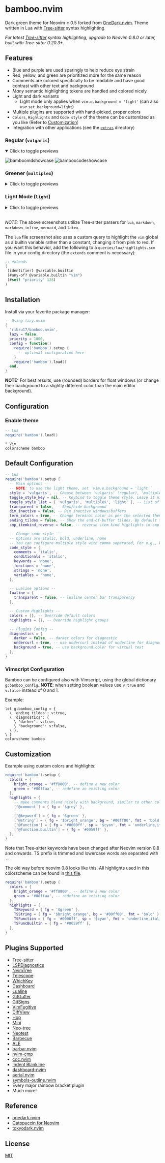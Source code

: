 # bamboo.nvim

Dark green theme for Neovim $\ge$ 0.5 forked from
[OneDark.nvim](https://github.com/navarasu/onedark.nvim). Theme written in Lua
with [Tree-sitter](https://github.com/nvim-treesitter/nvim-treesitter) syntax
highlighting.

_For latest [Tree-sitter](https://github.com/nvim-treesitter/nvim-treesitter)
syntax highlighting, upgrade to Neovim 0.8.0 or later, built with Tree-sitter
0.20.3+._

## Features

- Blue and purple are used sparingly to help reduce eye strain
- Red, yellow, and green are prioritized more for the same reason
- Comments are colored specifically to be readable and have good contrast with
  other text and background
- _Many_ semantic highlighting tokens are handled and colored nicely
- Light and dark variants
  - Light mode only applies when `vim.o.background = 'light'` (can also use
    `set background=light`)
- Multiple plugins are supported with hand-picked, proper colors
- `Colors`, `Highlights` and `Code style` of the theme can be customized as you
  like (Refer to [Customization](#customization))
- Integration with other applications (see the
  [`extras`](https://github.com/ribru17/bamboo.nvim/tree/master/extras)
  directory)

### Regular (`vulgaris`)

<details open>
<summary>Click to toggle previews</summary>

![bamboomdshowcase](https://github.com/ribru17/bamboo.nvim/assets/55766287/c2ce1883-d4ad-4ae0-a248-ef668d69aa87)
![bamboocodeshowcase](https://github.com/ribru17/bamboo.nvim/assets/55766287/5eb2c125-13cd-46d6-841a-8af3f4406fc1)

</details>

### Greener (`multiplex`)

<details>
<summary>Click to toggle previews</summary>

![bamboomultiplexshowcase](https://github.com/ribru17/bamboo.nvim/assets/55766287/e7bb8d9a-95ee-43e4-bcfe-3727ec90fcdd)
![bamboomultiplexshowcasecode](https://github.com/ribru17/bamboo.nvim/assets/55766287/6fdb0335-e9bd-4f73-bfba-12e55ddd91f0)

</details>

### Light Mode (`light`)

<details>
<summary>Click to toggle previews</summary>
  
![bamboolightshowcasemd](https://github.com/ribru17/bamboo.nvim/assets/55766287/cee8b8f7-36b3-41af-8d15-ab646bce89d4)
![bamboolightshowcasecode](https://github.com/ribru17/bamboo.nvim/assets/55766287/1842892f-4c40-4d83-a5ea-edd2c30895dc)

</details>
<br/>

<!-- End of previews. -->

_NOTE:_ The above screenshots utilize Tree-sitter parsers for `lua`, `markdown`,
`markdown_inline`, `mermaid`, and `latex`.

The `lua` file screenshot also uses a custom query to highlight the `vim` global
as a builtin variable rather than a constant, changing it from pink to red. If
you want this behavior, add the following to a `queries/lua/highlights.scm` file
in your config directory (the `extends` comment is necessary):

```scheme
;; extends
(
 (identifier) @variable.builtin
 (#any-of? @variable.builtin "vim")
 (#set! "priority" 128)
)
```

## Installation

Install via your favorite package manager:

```lua
-- Using lazy.nvim
{
  'ribru17/bamboo.nvim',
  lazy = false,
  priority = 1000,
  config = function()
    require('bamboo').setup {
      -- optional configuration here
    }
    require('bamboo').load()
  end,
}
```

**NOTE:** For best results, use (rounded) borders for float windows (or change
their background to a slightly different color than the main editor background).

## Configuration

### Enable theme

```lua
-- Lua
require('bamboo').load()
```

```vim
" Vim
colorscheme bamboo
```

## Default Configuration

```lua
-- Lua
require('bamboo').setup {
  -- Main options --
  -- NOTE: to use the light theme, set `vim.o.background = 'light'`
  style = 'vulgaris', -- Choose between 'vulgaris' (regular), 'multiplex' (greener), and 'light'
  toggle_style_key = nil, -- Keybind to toggle theme style. Leave it nil to disable it, or set it to a string, e.g. "<leader>ts"
  toggle_style_list = { 'vulgaris', 'multiplex', 'light' }, -- List of styles to toggle between
  transparent = false, -- Show/hide background
  dim_inactive = false, -- Dim inactive windows/buffers
  term_colors = true, -- Change terminal color as per the selected theme style
  ending_tildes = false, -- Show the end-of-buffer tildes. By default they are hidden
  cmp_itemkind_reverse = false, -- reverse item kind highlights in cmp menu

  -- Change code style ---
  -- Options are italic, bold, underline, none
  -- You can configure multiple style with comma separated, For e.g., keywords = 'italic,bold'
  code_style = {
    comments = 'italic',
    conditionals = 'italic',
    keywords = 'none',
    functions = 'none',
    strings = 'none',
    variables = 'none',
  },

  -- Lualine options --
  lualine = {
    transparent = false, -- lualine center bar transparency
  },

  -- Custom Highlights --
  colors = {}, -- Override default colors
  highlights = {}, -- Override highlight groups

  -- Plugins Config --
  diagnostics = {
    darker = false, -- darker colors for diagnostic
    undercurl = true, -- use undercurl instead of underline for diagnostics
    background = true, -- use background color for virtual text
  },
}
```

### Vimscript Configuration

Bamboo can be configured also with Vimscript, using the global dictionary
`g:bamboo_config`. **NOTE**: when setting boolean values use `v:true` and
`v:false` instead of 0 and 1.

Example:

```vim
let g:bamboo_config = {
  \ 'ending_tildes': v:true,
  \ 'diagnostics': {
    \ 'darker': v:true,
    \ 'background': v:false,
  \ },
\ }
colorscheme bamboo
```

## Customization

Example using custom colors and highlights:

```lua
require('bamboo').setup {
  colors = {
    bright_orange = '#ff8800', -- define a new color
    green = '#00ffaa', -- redefine an existing color
  },
  highlights = {
    -- make comments blend nicely with background, similar to other color schemes
    ['@comment'] = { fg = '$grey' },

    ['@keyword'] = { fg = '$green' },
    ['@string'] = { fg = '$bright_orange', bg = '#00ff00', fmt = 'bold' },
    ['@function'] = { fg = '#0000ff', sp = '$cyan', fmt = 'underline,italic' },
    ['@function.builtin'] = { fg = '#0059ff' },
  },
}
```

Note that Tree-sitter keywords have been changed after Neovim version 0.8 and
onwards. TS prefix is trimmed and lowercase words are separated with `.`.

The old way before neovim 0.8 looks like this. All highlights used in this
colorscheme can be found in
[this file](https://github.com/ribru17/bamboo.nvim/blob/master/lua/bamboo/highlights.lua).

```lua
require('bamboo').setup {
  colors = {
    bright_orange = '#ff8800', -- define a new color
    green = '#00ffaa', -- redefine an existing color
  },
  highlights = {
    TSKeyword = { fg = '$green' },
    TSString = { fg = '$bright_orange', bg = '#00ff00', fmt = 'bold' },
    TSFunction = { fg = '#0000ff', sp = '$cyan', fmt = 'underline,italic' },
    TSFuncBuiltin = { fg = '#0059ff' },
  },
}
```

## Plugins Supported

- [Tree-sitter](https://github.com/nvim-treesitter/nvim-treesitter)
- [LSPDiagnostics](https://neovim.io/doc/user/lsp.html)
- [NvimTree](https://github.com/kyazdani42/nvim-tree.lua)
- [Telescope](https://github.com/nvim-telescope/telescope.nvim)
- [WhichKey](https://github.com/folke/which-key.nvim)
- [Dashboard](https://github.com/glepnir/dashboard-nvim)
- [Lualine](https://github.com/hoob3rt/lualine.nvim)
- [GitGutter](https://github.com/airblade/vim-gitgutter)
- [GitSigns](https://github.com/lewis6991/gitsigns.nvim)
- [VimFugitive](https://github.com/tpope/vim-fugitive)
- [DiffView](https://github.com/sindrets/diffview.nvim)
- [Hop](https://github.com/phaazon/hop.nvim)
- [Mini](https://github.com/echasnovski/mini.nvim)
- [Neo-tree](https://github.com/nvim-neo-tree/neo-tree.nvim)
- [Neotest](https://github.com/nvim-neotest/neotest)
- [Barbecue](https://github.com/utilyre/barbecue.nvim)
- [ALE](https://github.com/dense-analysis/ale)
- [barbar.nvim](https://github.com/romgrk/barbar.nvim)
- [nvim-cmp](https://github.com/hrsh7th/nvim-cmp)
- [coc.nvim](https://github.com/neoclide/coc.nvim)
- [Indent Blankline](https://github.com/lukas-reineke/indent-blankline.nvim)
- [dashboard-nvim](https://github.com/nvimdev/dashboard-nvim)
- [aerial.nvim](https://github.com/stevearc/aerial.nvim)
- [symbols-outline.nvim](https://github.com/simrat39/symbols-outline.nvim)
- Every major rainbow bracket plugin
- Much more!

## Reference

- [onedark.nvim](https://github.com/navarasu/onedark.nvim)
- [Catppuccin for Neovim](https://github.com/catppuccin/nvim)
- [tokyodark.nvim](https://github.com/tiagovla/tokyodark.nvim)

## License

[MIT](https://choosealicense.com/licenses/mit/)
